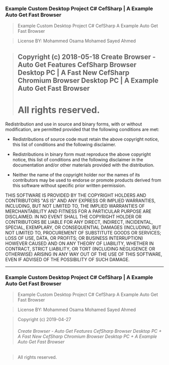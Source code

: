 ### Example Custom Desktop Project C# CefSharp | A Example Auto Get Fast Browser

> Example Custom Desktop Project C# CefSharp 
A Example Auto Get Fast Browser

> License BY: Mohammed Osama Mohamed Sayed Ahmed

> ## Copyright (c)  2018-05-18  Create Browser - Auto Get Features CefSharp Browser Desktop PC | A Fast New CefSharp Chromium Browser Desktop PC | A Example Auto Get Fast Browser
> # All rights reserved.


Redistribution and use in source and binary forms, with or without
modification, are permitted provided that the following conditions are met:

* Redistributions of source code must retain the above copyright notice, this
  list of conditions and the following disclaimer.

* Redistributions in binary form must reproduce the above copyright notice,
  this list of conditions and the following disclaimer in the documentation
  and/or other materials provided with the distribution.

* Neither the name of the copyright holder nor the names of its
  contributors may be used to endorse or promote products derived from
  this software without specific prior written permission.

THIS SOFTWARE IS PROVIDED BY THE COPYRIGHT HOLDERS AND CONTRIBUTORS "AS IS"
AND ANY EXPRESS OR IMPLIED WARRANTIES, INCLUDING, BUT NOT LIMITED TO, THE
IMPLIED WARRANTIES OF MERCHANTABILITY AND FITNESS FOR A PARTICULAR PURPOSE ARE
DISCLAIMED. IN NO EVENT SHALL THE COPYRIGHT HOLDER OR CONTRIBUTORS BE LIABLE
FOR ANY DIRECT, INDIRECT, INCIDENTAL, SPECIAL, EXEMPLARY, OR CONSEQUENTIAL
DAMAGES (INCLUDING, BUT NOT LIMITED TO, PROCUREMENT OF SUBSTITUTE GOODS OR
SERVICES; LOSS OF USE, DATA, OR PROFITS; OR BUSINESS INTERRUPTION) HOWEVER
CAUSED AND ON ANY THEORY OF LIABILITY, WHETHER IN CONTRACT, STRICT LIABILITY,
OR TORT (INCLUDING NEGLIGENCE OR OTHERWISE) ARISING IN ANY WAY OUT OF THE USE
OF THIS SOFTWARE, EVEN IF ADVISED OF THE POSSIBILITY OF SUCH DAMAGE.



***
### Example Custom Desktop Project C# CefSharp | A Example Auto Get Fast Browser

> Example Custom Desktop Project C# CefSharp 
A Example Auto Get Fast Browser

> License BY: Mohammed Osama Mohamed Sayed Ahmed

> Copyright (c)  2019-04-27 
> ###### Create Browser - Auto Get Features CefSharp Browser Desktop PC + A Fast New CefSharp Chromium Browser Desktop PC + A Example Auto Get Fast Browser

> All rights reserved.

